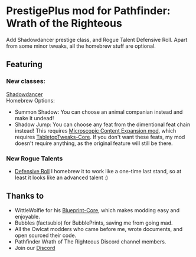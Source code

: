 # PrestigePlus mod for Pathfinder: Wrath of the Righteous 

Add Shadowdancer prestige class, and Rogue Talent Defensive Roll. Apart from some minor tweaks, all the homebrew stuff are optional.

## Featuring

### New classes: 

[Shadowdancer](https://www.d20pfsrd.com/classes/prestige-classes/core-rulebook/shadowdancer/)   
Homebrew Options:  
- Summon Shadow: You can choose an animal companian instead and make it undead!
- Shadow Jump: You can choose any feat from the dimentional feat chain instead! This requires [Microscopic Content Expansion mod](https://github.com/alterasc/MicroscopicContentExpansion/), which requires [TabletopTweaks-Core](https://github.com/Vek17/TabletopTweaks-Core). If you don't want these feats, my mod doesn't require anything, as the original feature will still be there.

### New Rogue Talents

- [Defensive Roll](https://www.d20pfsrd.com/classes/core-classes/rogue/rogue-talents/paizo-rogue-advanced-talents/defensive-roll-ex/)
I homebrew it to work like a one-time last stand, so at least it looks like an advanced talent :)

## Thanks to  
-   WittleWolfie for his [Blueprint-Core](https://wittlewolfie.github.io/WW-Blueprint-Core/index.html), which makes modding easy and enjoyable.
-   Bubbles (factsubio) for BubblePrints, saving me from going mad.   
-   All the Owlcat modders who came before me, wrote documents, and open sourced their code.
-   Pathfinder Wrath of The Righteous Discord channel members.
-   Join our [Discord](https://discord.com/invite/wotr)
